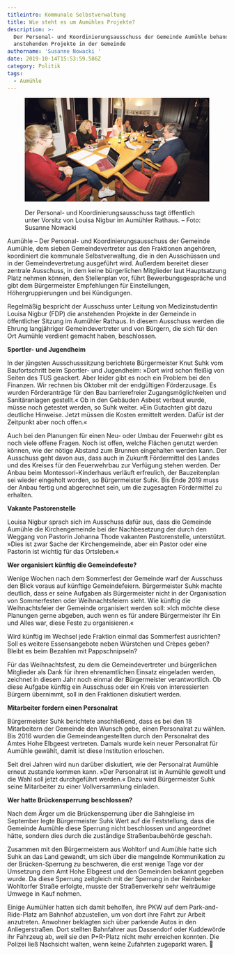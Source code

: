 ```yaml
---
titleintro: Kommunale Selbstverwaltung
title: Wie steht es um Aumühles Projekte?
description: >-
  Der Personal- und Koordinierungsausschuss der Gemeinde Aumühle behandelt die
  anstehenden Projekte in der Gemeinde
authorname: 'Susanne Nowacki '
date: 2019-10-14T15:53:59.586Z
category: Politik
tags:
  - Aumühle
---
```

<figure>

  <img src="/static/media/aum-koordausschuss.jpg">

  <figcaption>

Der Personal- und Koordinierungsausschuss tagt öffentlich unter Vorsitz von Louisa Nigbur im Aumühler Rathaus. – Foto: Susanne Nowacki 

  </figcaption>

</figure>

Aumühle – Der Personal- und Koordinierungsausschuss der Gemeinde Aumühle, dem sieben Gemeindevertreter aus den Fraktionen angehören, koordiniert die kommunale Selbstverwaltung, die in den Ausschüssen und in der Gemeindevertretung ausgeführt wird. Außerdem bereitet dieser zentrale Ausschuss, in dem keine bürgerlichen Mitglieder laut Hauptsatzung Platz nehmen können, den Stellenplan vor, führt Bewerbungsgespräche und gibt dem Bürgermeister Empfehlungen für Einstellungen, Höhergruppierungen und bei Kündigungen. 


Regelmäßig bespricht der Ausschuss unter Leitung von Medizinstudentin Louisa Nigbur (FDP) die anstehenden Projekte in der Gemeinde in öffentlicher Sitzung im Aumühler Rathaus. In diesem Ausschuss werden die Ehrung langjähriger Gemeindevertreter und von Bürgern, die sich für den Ort Aumühle verdient gemacht haben, beschlossen. 

**Sportler- und Jugendheim**

In der jüngsten Ausschusssitzung berichtete Bürgermeister Knut Suhk vom Baufortschritt beim Sportler- und Jugendheim: »Dort wird schon fleißig von Seiten des TUS geackert. Aber leider gibt es noch ein Problem bei den Finanzen. Wir rechnen bis Oktober mit der endgültigen Förderzusage. Es wurden Förderanträge für den Bau barrierefreier Zugangsmöglichkeiten und Sanitäranlagen gestellt.« Ob in den Gebäuden Asbest verbaut wurde, müsse noch getestet werden, so Suhk weiter. »Ein Gutachten gibt dazu deutliche Hinweise. Jetzt müssen die Kosten ermittelt werden. Dafür ist der Zeitpunkt aber noch offen.«


Auch bei den Planungen für einen Neu- oder Umbau der Feuerwehr gibt es noch viele offene Fragen. Noch ist offen, welche Flächen genutzt werden können, wie der nötige Abstand zum Brunnen eingehalten werden kann. Der Ausschuss geht davon aus, dass auch in Zukunft Fördermittel des Landes und des Kreises für den Feuerwehrbau zur Verfügung stehen werden.
Der Anbau beim Montessori-Kinderhaus verläuft erfreulich, der Bauzeitenplan sei wieder eingeholt worden, so Bürgermeister Suhk. Bis Ende 2019 muss der Anbau fertig und abgerechnet sein, um die zugesagten Fördermittel zu erhalten. 

**Vakante Pastorenstelle**

Louisa Nigbur sprach sich im Ausschuss dafür aus, dass die Gemeinde Aumühle die Kirchengemeinde bei der Nachbesetzung der durch den Weggang von Pastorin Johanna Thode vakanten Pastorenstelle, unterstützt. »Dies ist zwar Sache der Kirchengemeinde, aber ein Pastor oder eine Pastorin ist wichtig für das Ortsleben.«

**Wer organisiert künftig die Gemeindefeste?**

Wenige Wochen nach dem Sommerfest der Gemeinde warf der Ausschuss den Blick voraus auf künftige Gemeindefeiern. Bürgermeister Suhk machte deutlich, dass er seine Aufgaben als Bürgermeister nicht in der Organisation von Sommerfesten oder Weihnachtsfeiern sieht. Wie künftig die Weihnachtsfeier der Gemeinde organisiert werden soll: »Ich möchte diese Planungen gerne abgeben, auch wenn es für andere Bürgermeister ihr Ein und Alles war, diese Feste zu organisieren.«


Wird künftig im Wechsel jede Fraktion einmal das Sommerfest ausrichten? Soll es weitere Essensangebote neben Würstchen und Crèpes geben? Bleibt es beim Bezahlen mit Pappschnipseln? 


Für das Weihnachtsfest, zu dem die Gemeindevertreter und bürgerlichen Mitglieder als Dank für ihren ehrenamtlichen Einsatz eingeladen werden, zeichnet in diesem Jahr noch einmal der Bürgermeister verantwortlich. Ob diese Aufgabe künftig ein Ausschuss oder ein Kreis von interessierten Bürgern übernimmt, soll in den Fraktionen diskutiert werden. 

**Mitarbeiter fordern einen Personalrat**

Bürgermeister Suhk berichtete anschließend, dass es bei den 18 Mitarbeitern der Gemeinde den Wunsch gebe, einen Personalrat zu wählen. Bis 2016 wurden die Gemeindeangestellten durch den Personalrat des Amtes Hohe Elbgeest vertreten. Damals wurde kein neuer Personalrat für Aumühle gewählt, damit ist diese Institution erloschen.


Seit drei Jahren wird nun darüber diskutiert, wie der Personalrat Aumühle erneut zustande kommen kann. »Der Personalrat ist in Aumühle gewollt und die Wahl soll jetzt durchgeführt werden.« Dazu wird Bürgermeister Suhk seine Mitarbeiter zu einer Vollversammlung einladen.

**Wer hatte Brückensperrung beschlossen?**

Nach dem Ärger um die Brückensperrung über die Bahngleise im September legte Bürgermeister Suhk Wert auf die Feststellung, dass die Gemeinde Aumühle diese Sperrung nicht beschlossen und angeordnet hätte, sondern dies durch die zuständige Straßenbaubehörde geschah. 


Zusammen mit den Bürgermeistern aus Wohltorf und Aumühle hatte sich Suhk an das Land gewandt, um sich über die mangelnde Kommunikation zu der Brücken-Sperrung zu beschweren, die erst wenige Tage vor der Umsetzung dem Amt Hohe Elbgeest und den Gemeinden bekannt gegeben wurde. Da diese Sperrung zeitgleich mit der Sperrung in der Reinbeker Wohltorfer Straße erfolgte, musste der Straßenverkehr sehr weiträumige Umwege in Kauf nehmen. 


Einige Aumühler hatten sich damit beholfen, ihre PKW auf dem Park-and-Ride-Platz am Bahnhof abzustellen, um von dort ihre Fahrt zur Arbeit anzutreten. Anwohner beklagten sich über parkende Autos in den Anliegerstraßen. Dort stellten Bahnfahrer aus Dassendorf oder Kuddewörde ihr Fahrzeug ab, weil sie den P+R-Platz nicht mehr erreichen konnten. Die Polizei ließ Nachsicht walten, wenn keine Zufahrten zugeparkt waren.

